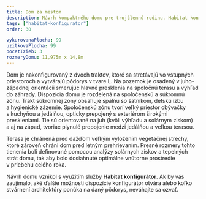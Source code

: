 ```yaml
---
title: Dom za mestom
description: Návrh kompaktného domu pre trojčlennú rodinu. Habitat konfigurátor nám umožnil jednoducho skombinovať veľkostne optimalizovaný pôdorys s elegantným zovňajškom domu. Nadštandardná výška presklenia, akcenty dreveného obkladu, plochá vegetačná strecha, tienenie a prekrytie terasy riešené v rámci hmoty architektúry – to všetko spolu tvorí moderné a zároveň útulné rodinné bývanie.
tags: ["habitat-konfigurator"]
order: 30

vykurovanaPlocha: 99
uzitkovaPlocha: 99
pocetIzieb: 3
rozmeryDomu: 11,975m x 14,8m
---
```


Dom je nakonfigurovaný z dvoch traktov, ktoré sa stretávajú vo vstupných priestoroch a vytvárajú pôdorys v tvare L. Na pozemok je osadený v juho-západnej orientácii smerujúc hlavné presklenia na spoločnú terasu a výhľad do záhrady. Dispozícia domu je rozdelená na spoločenskú a súkromnú zónu. Trakt súkromnej zóny obsahuje spálňu so šatníkom, detskú izbu a hygienické zázemie. Spoločenskú zónu tvorí veľký priestor obývačky s kuchyňou a jedálňou, opticky prepojený s exteriérom širokými preskleniami. Tie sú orientované na juh (kvôli výhľadu a solárnym ziskom) a aj na západ, tvoriac plynulé prepojenie medzi jedálňou a veľkou terasou.

Terasa je chránená pred dažďom veľkým vyložením vegetačnej strechy, ktoré zároveň chráni dom pred letným prehrievaním. Presné rozmery tohto tienenia boli definované pomocou analýzy solárnych ziskov a tepelných strát domu, tak aby bolo dosiahnuté optimálne vnútorne prostredie v priebehu celého roka.

Návrh domu vznikol s využitím služby <strong>Habitat konfigurátor</strong>. Ak by vás zaujímalo, aké ďalšie možnosti dispozície konfigurátor otvára alebo koľko stvárnení architektúry ponúka na daný pôdorys, neváhajte sa ozvať.

   

